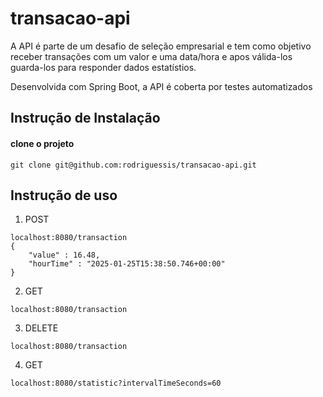 # transacao-api

A API é parte de um desafio de seleção empresarial e tem como objetivo receber transações com um valor e uma data/hora e apos válida-los guarda-los para responder dados estatístios.

Desenvolvida com Spring Boot, a API é coberta por testes automatizados 

## Instrução de Instalação

#### clone o projeto
````
git clone git@github.com:rodriguessis/transacao-api.git
````

## Instrução de uso

1. POST
````
localhost:8080/transaction
{
    "value" : 16.48,
    "hourTime" : "2025-01-25T15:38:50.746+00:00"
} 
````
2. GET
````
localhost:8080/transaction
````
3. DELETE
````
localhost:8080/transaction
````
4. GET
````
localhost:8080/statistic?intervalTimeSeconds=60
````